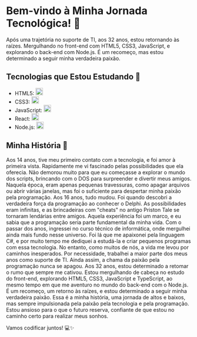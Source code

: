 # Bem-vindo à Minha Jornada Tecnológica! 👋

Após uma trajetória no suporte de TI, aos 32 anos, estou retornando às raízes. Mergulhando no front-end com HTML5, CSS3, JavaScript, e explorando o back-end com Node.js. É um recomeço, mas estou determinado a seguir minha verdadeira paixão.

## Tecnologias que Estou Estudando 🚀

- HTML5: <img loading="lazy" src="https://cdn.jsdelivr.net/gh/devicons/devicon/icons/html5/html5-original.svg" width="20" height="20" />
- CSS3: <img loading="lazy" src="https://cdn.jsdelivr.net/gh/devicons/devicon/icons/css3/css3-original.svg" width="20" height="20" />
- JavaScript: <img loading="lazy" src="https://cdn.jsdelivr.net/gh/devicons/devicon/icons/javascript/javascript-original.svg" width="20" height="20" />
- React: <img loading="lazy" src="https://cdn.jsdelivr.net/gh/devicons/devicon/icons/react/react-original.svg" width="20" height="20" />
- Node.js: <img loading="lazy" src="https://cdn.jsdelivr.net/gh/devicons/devicon/icons/nodejs/nodejs-original.svg" width="20" height="20" />

## Minha História 📖

Aos 14 anos, tive meu primeiro contato com a tecnologia, e foi amor à primeira vista. Rapidamente me vi fascinado pelas possibilidades que ela oferecia. Não demorou muito para que eu começasse a explorar o mundo dos scripts, brincando com o DOS para surpreender e divertir meus amigos. Naquela época, eram apenas pequenas travessuras, como apagar arquivos ou abrir várias janelas, mas foi o suficiente para despertar minha paixão pela programação.
Aos 16 anos, tudo mudou. Foi quando descobri a verdadeira força da programação ao conhecer o Delphi. As possibilidades eram infinitas, e as brincadeiras com "cheats" no antigo Priston Tale se tornaram lendárias entre amigos. Aquela experiência foi um marco, e eu sabia que a programação seria parte fundamental da minha vida.
Com o passar dos anos, ingressei no curso técnico de informática, onde mergulhei ainda mais fundo nesse universo. Foi lá que me apaixonei pela linguagem C#, e por muito tempo me dediquei a estudá-la e criar pequenos programas com essa tecnologia.
No entanto, como muitos de nós, a vida me levou por caminhos inesperados. Por necessidade, trabalhei a maior parte dos meus anos como suporte de TI. Ainda assim, a chama da paixão pela programação nunca se apagou.
Aos 32 anos, estou determinado a retomar o rumo que sempre me cativou. Estou mergulhando de cabeça no estudo do front-end, explorando HTML5, CSS3, JavaScript e TypeScript, ao mesmo tempo em que me aventuro no mundo do back-end com o Node.js. É um recomeço, um retorno às raízes, e estou determinado a seguir minha verdadeira paixão.
Essa é a minha história, uma jornada de altos e baixos, mas sempre impulsionada pela paixão pela tecnologia e pela programação. Estou ansioso para o que o futuro reserva, confiante de que estou no caminho certo para realizar meus sonhos.

Vamos codificar juntos! 💻✨
